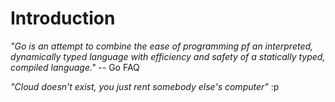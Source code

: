# Introduction

_"Go is an attempt to combine the ease of programming pf an interpreted, dynamically typed language with efficiency and safety of a statically typed, compiled language."_ -- Go FAQ


_"Cloud doesn't exist, you just rent somebody else's computer"_  :p